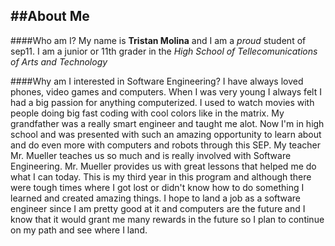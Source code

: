 ##About Me
---
####Who am I?
My name is **Tristan Molina** and I am a _proud_ student of sep11.
I am a junior or 11th grader in the _High School of Tellecomunications of Arts and Technology_

####Why am I interested in Software Engineering?
I have always loved phones, video games and computers. When I was very young I always felt I had a big passion for anything computerized. I used to watch movies with people doing big fast coding with cool colors like in the matrix. My grandfather was a really smart engineer and taught me alot. Now I'm in high school and was presented with such an amazing opportunity to learn about and do even more with computers and robots through this SEP. My teacher Mr. Mueller teaches us so much and is really involved with Software Engineering. Mr. Mueller provides us with great lessons that helped me do what I can today. This is my third year in this program and although there were tough times where I got lost or didn't know how to do something I learned and created amazing things. I hope to land a job as a software engineer since I am pretty good at it and computers are the future and I know that it would grant me many rewards in the future so I plan to continue on my path and see where I land.
